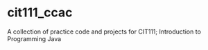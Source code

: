 # cit111_ccac
A collection of practice code and projects for CIT111; Introduction to Programming Java
